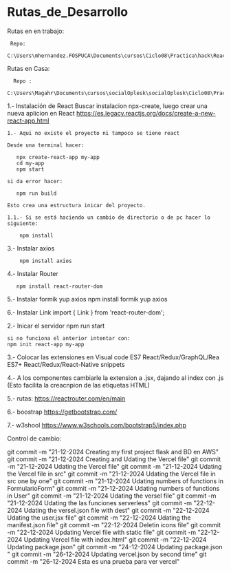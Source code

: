 # Rutas_de_Desarrollo

  Rutas en en trabajo:

     Repo:
     C:\Users\mhernandez.FOSPUCA\Documents\cursos\Ciclo08\Practica\hack\React\Hack_REACT_CRUD_AWS_Vercel

          
  Rutas en Casa:
      
      Repo :
             C:\Users\Magahr\Documents\cursos\socialOplesk\socialOplesk\Ciclo08\Practicas\hacks\Hack_REACT_CRUD\Hack_REACT_CRUD_AWS_Vercel
     
1.- Instalación de React
    Buscar instalacion npx-create, luego crear una nueva aplicion en React
    https://es.legacy.reactjs.org/docs/create-a-new-react-app.html

    1.- Aqui no existe el proyecto ni tampoco se tiene react

    Desde una terminal hacer:
   
       npx create-react-app my-app
       cd my-app
       npm start

    si da error hacer:

       npm run build

    Esto crea una estructura inicar del proyecto.

    1.1.- Si se está haciendo un cambio de directorio o de pc hacer lo siguiente:
         
        npm install


3.- Instalar axios
    
        npm install axios

4.- Instalar Router

       npm install react-router-dom

5.- Instalar formik yup axios
    npm install formik yup axios

6.- Instalar Link
    import { Link } from 'react-router-dom';

2.- Inicar el servidor
    npm run start

    si no funciona el anterior intentar con:
    npm init react-app my-app

3.- Colocar las extensiones en Visual code
    ES7 React/Redux/GraphQL/Rea
    ES7+ React/Redux/React-Native snippets

4.- A los componentes cambiarle la extension a .jsx, dajando al index con .js
    (Esto facilita la creacnpion de las etiquetas HTML)

5.- rutas:
    https://reactrouter.com/en/main

6.- boostrap
    https://getbootstrap.com/

7.- w3shool
    https://www.w3schools.com/bootstrap5/index.php
    

Control de cambio:

git commit -m "21-12-2024 Creating my first project flask and BD en AWS"
git commit -m "21-12-2024 Creating and Udating the Vercel file"
git commit -m "21-12-2024 Udating the Vercel file"
git commit -m "21-12-2024 Udating the Vercel file in src"
git commit -m "21-12-2024 Udating the Vercel file in src one by one"
git commit -m "21-12-2024 Udating numbers of functions in FormularioForm"
git commit -m "21-12-2024 Udating numbers of functions in User"
git commit -m "21-12-2024 Udating the versel file"
git commit -m "21-12-2024 Udating the las funciones serverless"
git commit -m "22-12-2024 Udating the versel.json file with dest"
git commit -m "22-12-2024 Udating the user.jsx file"
git commit -m "22-12-2024 Udating the manifest.json file"
git commit -m "22-12-2024 Deletin icons file"
git commit -m "22-12-2024 Updating Vercel file with static file"
git commit -m "22-12-2024 Updating Vercel file with index.html"
git commit -m "22-12-2024 Updating package.json"
git commit -m "24-12-2024 Updating package.json "
git commit -m "26-12-2024 Updating vercel.json by second time"
git commit -m "26-12-2024 Esta es una prueba para ver vercel"
